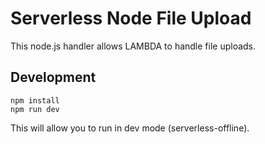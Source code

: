 # Serverless Node File Upload

This node.js handler allows LAMBDA to handle file uploads.

## Development

```
npm install
npm run dev
```

This will allow you to run in dev mode (serverless-offline).